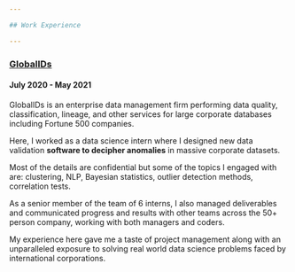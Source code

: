 ```yaml
---

## Work Experience

---
```


### [GlobalIDs](https://www.globalids.com/)
#### July 2020 - May 2021

GlobalIDs is an enterprise data management firm performing data quality, classification, lineage, and other services for large corporate databases including Fortune 500 companies.

Here, I worked as a data science intern where I designed new data validation **software to decipher anomalies** in massive corporate datasets. 

Most of the details are confidential but some of the topics I engaged with are: clustering, NLP, Bayesian statistics, outlier detection methods, correlation tests.

As a senior member of the team of 6 interns, I also managed deliverables and communicated progress and results with other teams across the 50+ person company, working with both managers and coders. 

My experience here gave me a taste of project management along with an unparalleled exposure to solving real world data science problems faced by international corporations.



